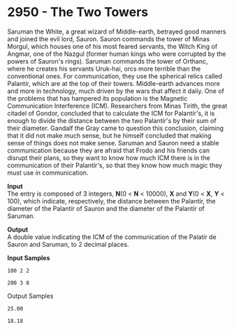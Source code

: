 # 2950 - The Two Towers

Saruman the White, a great wizard of Middle-earth, betrayed good manners and joined the evil lord, Sauron. Sauron commands the tower of Minas Morgul, which houses one of his most feared servants, the Witch King of Angmar, one of the Nazgul (former human kings who were corrupted by the powers of Sauron's rings). Saruman commands the tower of Orthanc, where he creates his servants Uruk-hai, orcs more terrible than the conventional ones. For communication, they use the spherical relics called Palantír, which are at the top of their towers.
Middle-earth advances more and more in technology, much driven by the wars that affect it daily. One of the problems that has hampered its population is the Magnetic Communication Interference (ICM). Researchers from Minas Tirith, the great citadel of Gondor, concluded that to calculate the ICM for Palantír's, it is enough to divide the distance between the two Palantír's by their sum of their diameter. Gandalf the Gray came to question this conclusion, claiming that it did not make much sense, but he himself concluded that making sense of things does not make sense.
Saruman and Sauron need a stable communication because they are afraid that Frodo and his friends can disrupt their plans, so they want to know how much ICM there is in the communication of their Palantír's, so that they know how much magic they must use in communication.

**Input**<br>
The entry is composed of 3 integers, **N**(0 < **N** < 10000), **X** and **Y**(0 < **X**, **Y** < 100), which indicate, respectively, the distance between the Palantír, the diameter of the Palantír of Sauron and the diameter of the Palantír of Saruman.

**Output**<br>
A double value indicating the ICM of the communication of the Palatír de Sauron and Saruman, to 2 decimal places.

**Input Samples**
````
100 2 2
````
````
200 3 8
````

Output Samples
````
25.00
````
````
18.18
````
